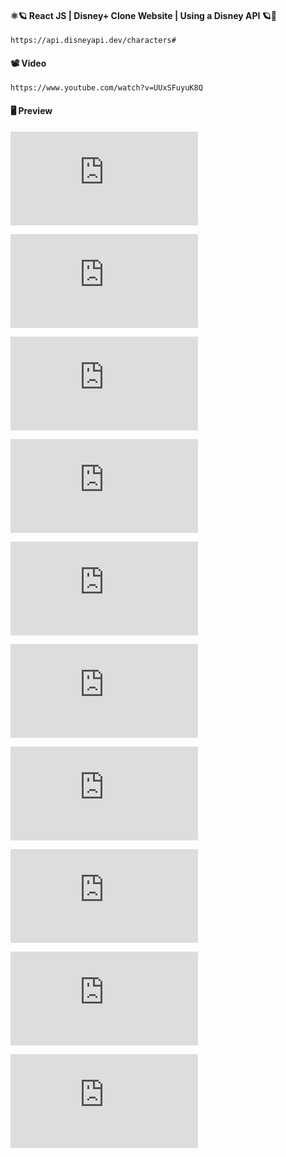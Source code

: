 #### ⚛️🪐 React JS | Disney+ Clone Website | Using a Disney API 🪐🚀

    https://api.disneyapi.dev/characters#
    
#### 📽️ Video
    https://www.youtube.com/watch?v=UUxSFuyuK8Q
    

#### 🖥️ Preview
[![](https://fv9-3.failiem.lv/thumb_show.php?i=9sh5umd3p&view)](https://fv9-3.failiem.lv/thumb_show.php?i=9sh5umd3p&view)

[![](https://fv9-2.failiem.lv/thumb_show.php?i=upf2rj2uq&view)](https://fv9-2.failiem.lv/thumb_show.php?i=upf2rj2uq&view)

[![](https://fv9-1.failiem.lv/thumb_show.php?i=dxvw5vg9r&view)](https://fv9-1.failiem.lv/thumb_show.php?i=dxvw5vg9r&view)

[![](https://fv9-3.failiem.lv/thumb_show.php?i=um33hvj67&view)](https://fv9-3.failiem.lv/thumb_show.php?i=um33hvj67&view)

[![](https://fv9-4.failiem.lv/thumb_show.php?i=u947tg5ka&view)](https://fv9-4.failiem.lv/thumb_show.php?i=u947tg5ka&view)

[![](https://fv9-4.failiem.lv/thumb_show.php?i=jxjf9w7xp&view)](https://fv9-4.failiem.lv/thumb_show.php?i=jxjf9w7xp&view)

[![](https://fv9-4.failiem.lv/thumb_show.php?i=kz562n5qg&view)](https://fv9-4.failiem.lv/thumb_show.php?i=kz562n5qg&view)

[![](https://fv9-4.failiem.lv/thumb_show.php?i=kvge722z4&view)](https://fv9-4.failiem.lv/thumb_show.php?i=kvge722z4&view)

[![](https://fv9-1.failiem.lv/thumb_show.php?i=p627vcxcj&view)](https://fv9-1.failiem.lv/thumb_show.php?i=p627vcxcj&view)

[![](https://fv9-2.failiem.lv/thumb_show.php?i=q6q4ma5he&view)](https://fv9-2.failiem.lv/thumb_show.php?i=q6q4ma5he&view)
